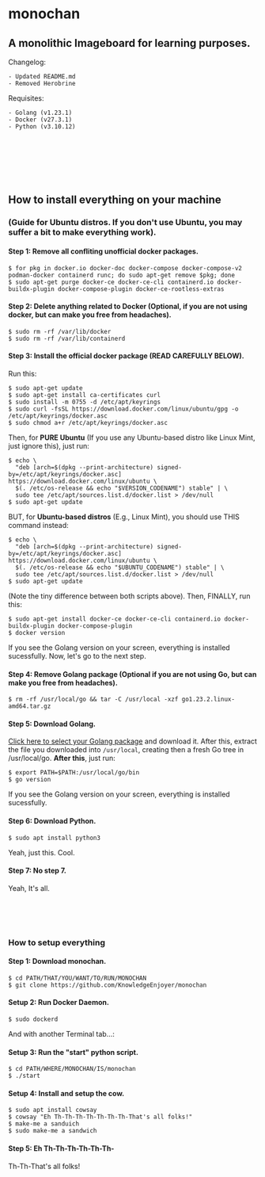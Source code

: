 # monochan
## A monolithic Imageboard for learning purposes. 

Changelog:
```
- Updated README.md
- Removed Herobrine
```

Requisites:
```
- Golang (v1.23.1)
- Docker (v27.3.1)
- Python (v3.10.12)
```

<br/>
<br/>
<br/>
<br/>
<br/>

## How to install everything on your machine
### (Guide for Ubuntu distros. If you don't use Ubuntu, you may suffer a bit to make everything work).
#### Step 1: Remove all confliting unofficial docker packages.
```
$ for pkg in docker.io docker-doc docker-compose docker-compose-v2 podman-docker containerd runc; do sudo apt-get remove $pkg; done
$ sudo apt-get purge docker-ce docker-ce-cli containerd.io docker-buildx-plugin docker-compose-plugin docker-ce-rootless-extras
```
#### Step 2: Delete anything related to Docker (Optional, if you are not using docker, but can make you free from headaches).
```
$ sudo rm -rf /var/lib/docker
$ sudo rm -rf /var/lib/containerd
```
#### Step 3: Install the official docker package (READ CAREFULLY BELOW).
Run this:
```
$ sudo apt-get update
$ sudo apt-get install ca-certificates curl
$ sudo install -m 0755 -d /etc/apt/keyrings
$ sudo curl -fsSL https://download.docker.com/linux/ubuntu/gpg -o /etc/apt/keyrings/docker.asc
$ sudo chmod a+r /etc/apt/keyrings/docker.asc
```
Then, for **PURE Ubuntu** (If you use any Ubuntu-based distro like Linux Mint, just ignore this), just run:
```
$ echo \
  "deb [arch=$(dpkg --print-architecture) signed-by=/etc/apt/keyrings/docker.asc] https://download.docker.com/linux/ubuntu \
  $(. /etc/os-release && echo "$VERSION_CODENAME") stable" | \
  sudo tee /etc/apt/sources.list.d/docker.list > /dev/null
$ sudo apt-get update
```
BUT, for **Ubuntu-based distros** (E.g., Linux Mint), you should use THIS command instead:
```
$ echo \
  "deb [arch=$(dpkg --print-architecture) signed-by=/etc/apt/keyrings/docker.asc] https://download.docker.com/linux/ubuntu \
  $(. /etc/os-release && echo "$UBUNTU_CODENAME") stable" | \
  sudo tee /etc/apt/sources.list.d/docker.list > /dev/null
$ sudo apt-get update
```
(Note the tiny difference between both scripts above).
Then, FINALLY, run this:
```
$ sudo apt-get install docker-ce docker-ce-cli containerd.io docker-buildx-plugin docker-compose-plugin
$ docker version
```
If you see the Golang version on your screen, everything is installed sucessfully. Now, let's go to the next step.

#### Step 4: Remove Golang package (Optional if you are not using Go, but can make you free from headaches).
```
$ rm -rf /usr/local/go && tar -C /usr/local -xzf go1.23.2.linux-amd64.tar.gz
```
#### Step 5: Download Golang.
[Click here to select your Golang package](https://go.dev/dl/) and download it. After this, extract the file you downloaded into `/usr/local`, creating then a fresh Go tree in /usr/local/go.
**After this**, just run:
```
$ export PATH=$PATH:/usr/local/go/bin
$ go version
```
If you see the Golang version on your screen, everything is installed sucessfully.
#### Step 6: Download Python.
```
$ sudo apt install python3
```
Yeah, just this. Cool.
#### Step 7: No step 7.
Yeah, It's all.
<br/>
<br/>
<br/>
<br/>
<br/>

### How to setup everything
#### Step 1: Download monochan.
```
$ cd PATH/THAT/YOU/WANT/TO/RUN/MONOCHAN
$ git clone https://github.com/KnowledgeEnjoyer/monochan
```
#### Setup 2: Run Docker Daemon.
```
$ sudo dockerd
```
And with another Terminal tab...:
#### Setup 3: Run the "start" python script.
```
$ cd PATH/WHERE/MONOCHAN/IS/monochan
$ ./start
```
#### Setup 4: Install and setup the cow.
```
$ sudo apt install cowsay
$ cowsay "Eh Th-Th-Th-Th-Th-Th-Th-That's all folks!"
$ make-me a sanduich
$ sudo make-me a sandwich
```
#### Step 5: Eh Th-Th-Th-Th-Th-Th-
Th-Th-That's all folks!
